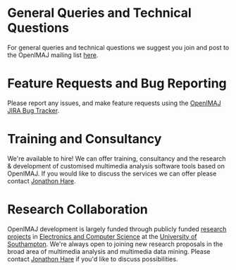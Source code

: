 General Queries and Technical Questions
=======================================

For general queries and technical questions we suggest you join and post to the OpenIMAJ mailing list [here](https://lists.sourceforge.net/lists/listinfo/openimaj-discuss).


Feature Requests and Bug Reporting
==================================

Please report any issues, and make feature requests using the [OpenIMAJ JIRA Bug Tracker](htttp://jira.openimaj.org).



Training and Consultancy
========================

We're available to hire! We can offer training, consultancy and the research & development of customised multimedia analysis software tools based on OpenIMAJ. If you would like to discuss the services we can offer please contact [Jonathon Hare](http://ecs.soton.ac.uk/people/jsh2).



Research Collaboration
======================

OpenIMAJ development is largely funded through publicly funded [research projects](sponsors.html) in [Electronics and Computer Science](http://www.ecs.soton.ac.uk) at the [University of Southampton](http://www.soton.ac.uk). We're always open to joining new research proposals in the broad area of multimedia analysis and multimedia data mining. Please contact [Jonathon Hare](http://ecs.soton.ac.uk/people/jsh2) if you'd like to discuss possibilities.


